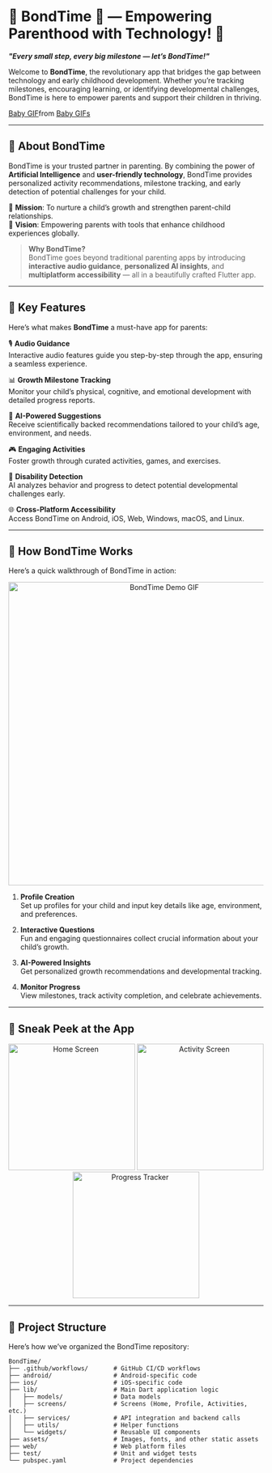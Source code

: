 # 🌟 BondTime 📱 — Empowering Parenthood with Technology! 🌟

**_"Every small step, every big milestone — let’s BondTime!"_**

Welcome to **BondTime**, the revolutionary app that bridges the gap between technology and early childhood development. Whether you’re tracking milestones, encouraging learning, or identifying developmental challenges, BondTime is here to empower parents and support their children in thriving.

<div class="tenor-gif-embed" data-postid="4041650820720069434" data-share-method="host" data-aspect-ratio="0.746988" data-width="100%"><a href="https://tenor.com/view/baby-gif-4041650820720069434">Baby GIF</a>from <a href="https://tenor.com/search/baby-gifs">Baby GIFs</a></div> <script type="text/javascript" async src="https://tenor.com/embed.js"></script>

---

## 🚀 **About BondTime**

BondTime is your trusted partner in parenting. By combining the power of **Artificial Intelligence** and **user-friendly technology**, BondTime provides personalized activity recommendations, milestone tracking, and early detection of potential challenges for your child.

🌱 **Mission**: To nurture a child’s growth and strengthen parent-child relationships.  
🎯 **Vision**: Empowering parents with tools that enhance childhood experiences globally.

> **Why BondTime?**  
> BondTime goes beyond traditional parenting apps by introducing **interactive audio guidance**, **personalized AI insights**, and **multiplatform accessibility** — all in a beautifully crafted Flutter app.

---

## 🌟 **Key Features**
Here’s what makes **BondTime** a must-have app for parents:

🎙️ **Audio Guidance**  
Interactive audio features guide you step-by-step through the app, ensuring a seamless experience.

📊 **Growth Milestone Tracking**  
Monitor your child’s physical, cognitive, and emotional development with detailed progress reports.

🤖 **AI-Powered Suggestions**  
Receive scientifically backed recommendations tailored to your child’s age, environment, and needs.

🎮 **Engaging Activities**  
Foster growth through curated activities, games, and exercises.

🧠 **Disability Detection**  
AI analyzes behavior and progress to detect potential developmental challenges early.

🌐 **Cross-Platform Accessibility**  
Access BondTime on Android, iOS, Web, Windows, macOS, and Linux.

---

## 🎥 **How BondTime Works**  
Here’s a quick walkthrough of BondTime in action:  
<p align="center">
  <img src="https://media.giphy.com/media/3ohzdIuqJoo8QdKlnW/giphy.gif" alt="BondTime Demo GIF" width="600"/>
</p>

1. **Profile Creation**  
   Set up profiles for your child and input key details like age, environment, and preferences.

2. **Interactive Questions**  
   Fun and engaging questionnaires collect crucial information about your child’s growth.

3. **AI-Powered Insights**  
   Get personalized growth recommendations and developmental tracking.

4. **Monitor Progress**  
   View milestones, track activity completion, and celebrate achievements.

---

## 🌈 **Sneak Peek at the App**  

<p align="center">
  <img src="https://via.placeholder.com/300x600?text=App+Screenshot+1" alt="Home Screen" width="250"/>
  <img src="https://via.placeholder.com/300x600?text=App+Screenshot+2" alt="Activity Screen" width="250"/>
  <img src="https://via.placeholder.com/300x600?text=App+Screenshot+3" alt="Progress Tracker" width="250"/>
</p>

---

## 📂 **Project Structure**

Here’s how we’ve organized the BondTime repository:

```plaintext
BondTime/
├── .github/workflows/       # GitHub CI/CD workflows
├── android/                 # Android-specific code
├── ios/                     # iOS-specific code
├── lib/                     # Main Dart application logic
│   ├── models/              # Data models
│   ├── screens/             # Screens (Home, Profile, Activities, etc.)
│   ├── services/            # API integration and backend calls
│   ├── utils/               # Helper functions
│   └── widgets/             # Reusable UI components
├── assets/                  # Images, fonts, and other static assets
├── web/                     # Web platform files
├── test/                    # Unit and widget tests
└── pubspec.yaml             # Project dependencies

